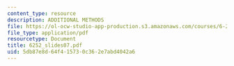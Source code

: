 ```yaml
---
content_type: resource
description: ADDITIONAL METHODS
file: https://ol-ocw-studio-app-production.s3.amazonaws.com/courses/6-252j-nonlinear-programming-spring-2003/5db87e8d64f415730c362e7abd4042a6_6252_slides07.pdf
file_type: application/pdf
resourcetype: Document
title: 6252_slides07.pdf
uid: 5db87e8d-64f4-1573-0c36-2e7abd4042a6
---
```

